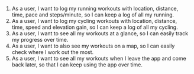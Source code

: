 1. As a user, I want to log my running workouts with location, distance, time, pace and steps/minute, so I can keep a log of all my running.
2. As a user, I want to log my cycling workouts with location, distance, time, speed and elevation gain, so I can keep a log of all my cycling.
3. As a user, I want to see all my workouts at a glance, so I can easily track my progress over time.
4. As a user, I want to also see my workouts on a map, so I can easily check where I work out the most.
5. As a user, I want to see all my workouts when I leave the app and come back later, so that I can keep using the app over time.
